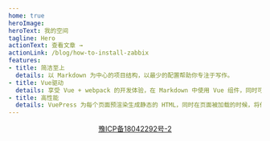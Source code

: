 ```yaml
---
home: true
heroImage: 
heroText: 我的空间
tagline: Hero
actionText: 查看文章 →
actionLink: /blog/how-to-install-zabbix
features:
- title: 简洁至上
  details: 以 Markdown 为中心的项目结构，以最少的配置帮助你专注于写作。
- title: Vue驱动
  details: 享受 Vue + webpack 的开发体验，在 Markdown 中使用 Vue 组件，同时可以使用 Vue 来开发自定义主题。
- title: 高性能
  details: VuePress 为每个页面预渲染生成静态的 HTML，同时在页面被加载的时候，将作为 SPA 运行。
---
```


<p align="center">
  <a href="https://beian.miit.gov.cn">豫ICP备18042292号-2</a>
</p>
